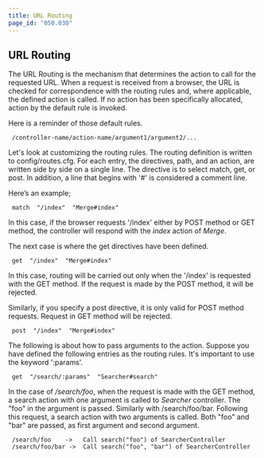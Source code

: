```yaml
---
title: URL Routing
page_id: "050.030"
---
```


## URL Routing

The URL Routing is the mechanism that determines the action to call for the requested URL. When a request is received from a browser, the URL is checked for correspondence with the routing rules and, where applicable, the defined action is called. If no action has been specifically allocated, action by the default rule is invoked.
 
Here is a reminder of those default rules.

```
 /controller-name/action-name/argument1/argument2/...
```

Let's look at customizing the routing rules.
The routing definition is written to config/routes.cfg. For each entry, the directives, path, and an action, are written side by side on a single line. The directive is to select match, get, or post.
In addition, a line that begins with '#' is considered a comment line.
 
Here’s an example;

```
 match  "/index"  "Merge#index"
```

In this case, if the browser requests '/index' either by POST method or GET method, the controller will respond with the *index* action of *Merge*. 

The next case is where the get directives have been defined.

```
 get  "/index"  "Merge#index"
```

In this case, routing will be carried out only when the '/index' is requested with the GET method. If the request is made by the POST method, it will be rejected.
 
Similarly, if you specify a post directive, it is only valid for POST method requests. Request in GET method will be rejected.

```
 post  "/index"  "Merge#index"
``` 

The following is about how to pass arguments to the action. Suppose you have defined the following entries as the routing rules. It's important to use the keyword ':params'.

```
 get  "/search/:params"  "Searcher#search"
```

In the case of */search/foo*, when the request is made with the GET method, a search action with one argument is called to *Searcher* controller. The "foo" in the argument is passed.
Similarly with /search/foo/bar. Following this request, a search action with two arguments is called. Both "foo" and "bar" are passed, as first argument and second argument.

```
 /search/foo    ->   Call search("foo") of SearcherController
 /search/foo/bar ->  Call search("foo", "bar") of SearcherController
```